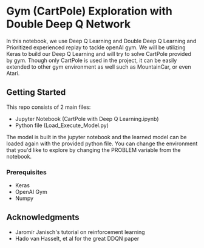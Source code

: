 # Gym (CartPole) Exploration with Double Deep Q Network

In this notebook, we use Deep Q Learning and Double Deep Q Learning and Prioritized experienced replay to tackle openAI gym.
We will be utilizing Keras to build our Deep Q Learning and will try to solve CartPole provided by gym. Though only CartPole is used in the project, it can be easily extended to other gym environment as well such as MountainCar, or even Atari.

## Getting Started

This repo consists of 2 main files:
- Jupyter Notebook (CartPole with Deep Q Learning.ipynb)
- Python file (Load_Execute_Model.py)

The model is built in the jupyter notebook and the learned model can be loaded again with the provided python file. You can change the environment that you'd like to explore by changing the PROBLEM variable from the notebook.

### Prerequisites

- Keras
- OpenAI Gym
- Numpy

## Acknowledgments

* Jaromír Janisch's tutorial on reinforcement learning
* Hado van Hasselt, et al for the great DDQN paper
